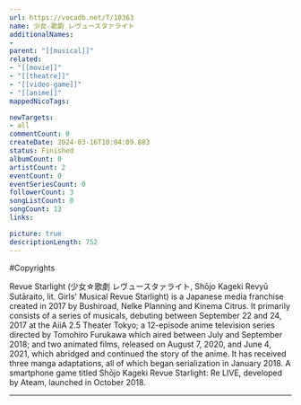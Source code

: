 ```yaml
---
url: https://vocadb.net/T/10363
name: 少女☆歌劇 レヴュースタァライト
additionalNames: 
- 
parent: "[[musical]]"
related:
- "[[movie]]"
- "[[theatre]]"
- "[[video-game]]"
- "[[anime]]"
mappedNicoTags:

newTargets:
- all
commentCount: 0
createDate: 2024-03-16T10:04:09.883
status: Finished
albumCount: 0
artistCount: 2
eventCount: 0
eventSeriesCount: 0
followerCount: 3
songListCount: 0
songCount: 13
links: 

picture: true
descriptionLength: 752
---
```


#Copyrights

Revue Starlight (少女☆歌劇 レヴュースタァライト, Shōjo Kageki Revyū Sutāraito, lit. Girls' Musical Revue Starlight) is a Japanese media franchise created in 2017 by Bushiroad, Nelke Planning and Kinema Citrus. It primarily consists of a series of musicals, debuting between September 22 and 24, 2017 at the AiiA 2.5 Theater Tokyo; a 12-episode anime television series directed by Tomohiro Furukawa which aired between July and September 2018; and two animated films, released on August 7, 2020, and June 4, 2021, which abridged and continued the story of the anime. It has received three manga adaptations, all of which began serialization in January 2018. A smartphone game titled Shōjo Kageki Revue Starlight: Re LIVE, developed by Ateam, launched in October 2018.

---

